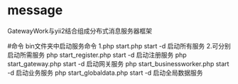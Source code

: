 # message
GatewayWork与yii2结合组成分布式消息服务器框架

#命令
bin文件夹中启动服务命令
1.php start.php start -d 启动所有服务
2.可分别启动所需服务
  php start_register.php start -d 启动注册服务
  php start_gateway.php start -d 启动网关服务
  php start_businessworker.php start -d 启动业务服务
  php start_globaldata.php start -d 启动全局数据服务
